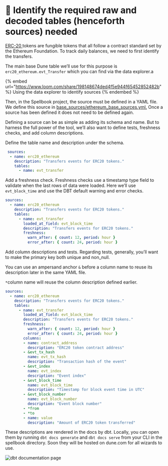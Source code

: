 # 📙 Identify the required raw and decoded tables (henceforth sources) needed

[ERC-20 ](https://ethereum.org/en/developers/docs/standards/tokens/erc-20/)tokens are fungible tokens that all follow a contract standard set by the Ethereum Foundation. To track daily balances, we need to first identify the transfers.

The main base Dune table we’ll use for this purpose is `erc20_ethereum.evt_Transfer` which you can find via the data explorer.a

{% embed url="https://www.loom.com/share/198148674ded4f5e944f65452852482b" %}
Using the data explorer to identify sources
{% endembed %}

Then, in the Spellbook project, the source must be defined in a YAML file. We define this source in [base\_sources/ethereum\_base\_sources.yml.](https://github.com/duneanalytics/abstractions/blob/master/spellbook/models/base\_sources/ethereum\_base\_sources.yml) Once a source has been defined it does not need to be defined again.

Defining a source can be as simple as adding its schema and name. But to harness the full power of the tool, we’ll also want to define tests, freshness checks, and add column descriptions.

Define the table name and description under the schema.

```yaml
 sources:
  - name: erc20_ethereum
    description: "Transfers events for ERC20 tokens."
    tables:
      - name: evt_transfer
```

Add a freshness check. Freshness checks use a timestamp type field to validate when the last rows of data were loaded. Here we’ll use `evt_block_time` and use the DBT default warning and error checks.

```yaml
sources:
  - name: erc20_ethereum
    description: "Transfers events for ERC20 tokens."
    tables:
      - name: evt_transfer
        loaded_at_field: evt_block_time
        description: "Transfers events for ERC20 tokens."
        freshness:
          warn_after: { count: 12, period: hour }
          error_after: { count: 24, period: hour }
```

Add column descriptions and tests. Regarding tests, generally, you’ll want to make the primary key both unique and non\_null.

You can use an ampersand anchor `&` before a column name to reuse its description later in the same YAML file.

`*`column name will reuse the column description defined earlier.

```yaml
sources:
  - name: erc20_ethereum
    description: "Transfers events for ERC20 tokens."
    tables:
      - name: evt_transfer
        loaded_at_field: evt_block_time
        description: "Transfers events for ERC20 tokens."
        freshness:
          warn_after: { count: 12, period: hour }
          error_after: { count: 24, period: hour }
        columns:
        - name: contract_address
          description: "ERC20 token contract address"       
        - &evt_tx_hash
          name: evt_tx_hash
          description: "Transaction hash of the event"
        - &evt_index
          name: evt_index
          description: "Event index"   
        - &evt_block_time
          name: evt_block_time
          description: "Timestamp for block event time in UTC"
        - &evt_block_number
          name: evt_block_number
          description: "Event block number"  
        - *from
        - *to
        - name: value
          description: "Amount of ERC20 token transferred" 
```

These descriptions are rendered in the docs by dbt. Locally, you can open them by running `dbt docs generate` and `dbt docs serve` from your CLI in the spellbook directory. Soon they will be hosted on dune.com for all wizards to use.

![dbt documentation page](https://lh6.googleusercontent.com/vr9DleUs\_HcdzMZ6mWq81l-IRq1C\_utHCVB5WddOHy9Z1\_fSyz8GcB8Cyj877nKNHsXLh3K3-owFssNIl4ZaJS27clEeBppHBi8DlNjzVKGeGZdF\_AE8VxRj0pziR-2jGTA-MED7OtTq3GhuwQM)
